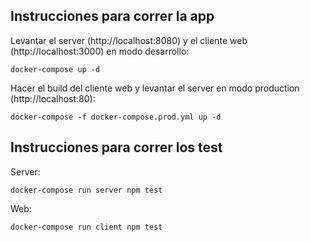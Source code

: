 Instrucciones para correr la app
--------

Levantar el server (http://localhost:8080)  y el cliente web (http://localhost:3000) en modo desarrollo:

`docker-compose up -d`

Hacer el build del cliente web y levantar el server en modo production (http://localhost:80):

`docker-compose -f docker-compose.prod.yml up -d`

Instrucciones para correr los test
----------

Server:

`docker-compose run server npm test`

Web:

`docker-compose run client npm test`
